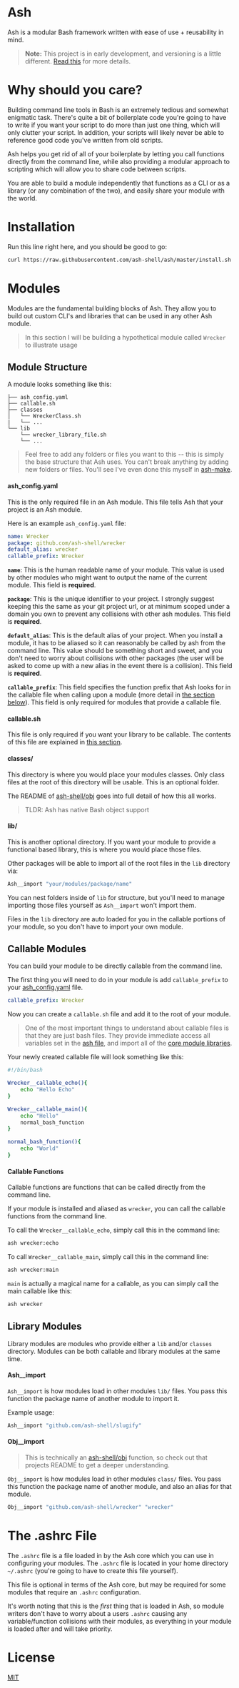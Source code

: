 # Ash

Ash is a modular Bash framework written with ease of use + reusability in mind.

> **Note:** This project is in early development, and versioning is a little different. [Read this](http://markup.im/#q4_cRZ1Q) for more details.

# Why should you care?

Building command line tools in Bash is an extremely tedious and somewhat enigmatic task.  There's quite a bit of boilerplate code you're going to have to write if you want your script to do more than just one thing, which will only clutter your script.  In addition, your scripts will likely never be able to reference good code you've written from old scripts.

Ash helps you get rid of all of your boilerplate by letting you call functions directly from the command line, while also providing a modular approach to scripting which will allow you to share code between scripts.

You are able to build a module independently that functions as a CLI or as a library (or any combination of the two), and easily share your module with the world.

# Installation

Run this line right here, and you should be good to go:

```bash
curl https://raw.githubusercontent.com/ash-shell/ash/master/install.sh | sh
```

# Modules

Modules are the fundamental building blocks of Ash.  They allow you to build out custom CLI's and libraries that can be used in any other Ash module.

> In this section I will be building a hypothetical module called `Wrecker` to illustrate usage

## Module Structure

A module looks something like this:

```
├── ash_config.yaml
├── callable.sh
├── classes
│   └── WreckerClass.sh
|   └── ...
└── lib
    └── wrecker_library_file.sh
    └── ...
```

> Feel free to add any folders or files you want to this -- this is simply the base structure that Ash uses.  You can't break anything by adding new folders or files.  You'll see I've even done this myself in [ash-make](https://github.com/ash-shell/ash-make).

#### ash_config.yaml

This is the only required file in an Ash module.  This file tells Ash that your project is an Ash module.

Here is an example `ash_config.yaml` file:

```yaml
name: Wrecker
package: github.com/ash-shell/wrecker
default_alias: wrecker
callable_prefix: Wrecker
```

**`name`**: This is the human readable name of your module.  This value is used by other modules who might want to output the name of the current module.  This field is **required**.

**`package`**: This is the unique identifier to your project.  I strongly suggest keeping this the same as your git project url, or at minimum scoped under a domain you own to prevent any collisions with other ash modules.  This field is **required**.

**`default_alias`**: This is the default alias of your project.  When you install a module, it has to be aliased so it can reasonably be called by ash from the command line.  This value should be something short and sweet, and you don't need to worry about collisions with other packages (the user will be asked to come up with a new alias in the event there is a collision).  This field is **required**.

**`callable_prefix`**: This field specifies the function prefix that Ash looks for in the callable file when calling upon a module (more detail in [the section below](#callable-modules)).  This field is only required for modules that provide a callable file.

#### callable.sh

This file is only required if you want your library to be callable.  The contents of this file are explained in [this section](#callable-modules).

#### classes/

This directory is where you would place your modules classes.  Only class files at the root of this directory will be usable.  This is an optional folder.

The README of [ash-shell/obj](https://github.com/ash-shell/obj) goes into full detail of how this all works.

> TLDR: Ash has native Bash object support

#### lib/

This is another optional directory.  If you want your module to provide a functional based library, this is where you would place those files.

Other packages will be able to import all of the root files in the `lib` directory via:

```bash
Ash__import "your/modules/package/name"
```

You can nest folders inside of `lib` for structure, but you'll need to manage importing those files yourself as `Ash__import` won't import them.

Files in the `lib` directory are auto loaded for you in the callable portions of your module, so you don't have to import your own module.

## Callable Modules

You can build your module to be directly callable from the command line.

The first thing you will need to do in your module is add `callable_prefix` to your [ash_config.yaml](#ash-config-yaml) file.

```yaml
callable_prefix: Wrecker
```

Now you can create a `callable.sh` file and add it to the root of your module.

> One of the most important things to understand about callable files is that they are just bash files.  They provide immediate access all variables set in the [ash file](/ash), and import all of the [core module libraries](/core_modules).

Your newly created callable file will look something like this:

```bash
#!/bin/bash

Wrecker__callable_echo(){
    echo "Hello Echo"
}

Wrecker__callable_main(){
    echo "Hello"
    normal_bash_function
}

normal_bash_function(){
    echo "World"
}
```

#### Callable Functions

Callable functions are functions that can be called directly from the command line.

If your module is installed and aliased as `wrecker`, you can call the callable functions from the command line.

To call the `Wrecker__callable_echo`, simply call this in the command line:

```bash
ash wrecker:echo
```

To call `Wrecker__callable_main`, simply call this in the command line:

```bash
ash wrecker:main
```

`main` is actually a magical name for a callable, as you can simply call the main callable like this:

```bash
ash wrecker
```

## Library Modules

Library modules are modules who provide either a `lib` and/or `classes` directory.  Modules can be both callable and library modules at the same time.

#### Ash__import

`Ash__import` is how modules load in other modules `lib/` files.  You pass this function the package name of another module to import it.

Example usage:

```bash
Ash__import "github.com/ash-shell/slugify"
```

#### Obj__import

> This is technically an [ash-shell/obj](https://github.com/ash-shell/obj) function, so check out that projects README to get a deeper understanding.

`Obj__import` is how modules load in other modules `class/` files.  You pass this function the package name of another module, and also an alias for that module.

```bash
Obj__import "github.com/ash-shell/wrecker" "wrecker"
```

# The .ashrc File

The `.ashrc` file is a file loaded in by the Ash core which you can use in configuring your modules.  The `.ashrc` file is located in your home directory `~/.ashrc` (you're going to have to create this file yourself).

This file is optional in terms of the Ash core, but may be required for some modules that require an `.ashrc` configuration.

It's worth noting that this is the *first* thing that is loaded in Ash, so module writers don't have to worry about a users `.ashrc` causing any variable/function collisions with their modules, as everything in your module is loaded after and will take priority.

# License

[MIT](LICENSE.md)

